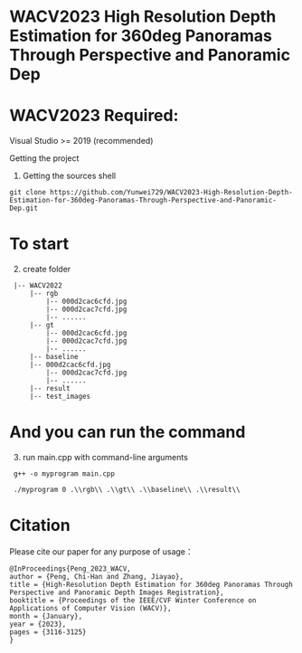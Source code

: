 # WACV2023 High Resolution Depth Estimation for 360deg Panoramas Through Perspective and Panoramic Dep
# WACV2023 Required:
Visual Studio >= 2019 (recommended)

Getting the project
1. Getting the sources shell
```
git clone https://github.com/Yunwei729/WACV2023-High-Resolution-Depth-Estimation-for-360deg-Panoramas-Through-Perspective-and-Panoramic-Dep.git
```
# To start
2. create folder 
```
 |-- WACV2022
     |-- rgb
         |-- 000d2cac6cfd.jpg
         |-- 000d2cac7cfd.jpg
         |-- ......
     |-- gt
         |-- 000d2cac6cfd.jpg
         |-- 000d2cac7cfd.jpg
         |-- ......
     |-- baseline
	 |-- 000d2cac6cfd.jpg
         |-- 000d2cac7cfd.jpg
         |-- ......
     |-- result
     |-- test_images
```
# And you can run the command
3. run main.cpp with command-line arguments
```
 g++ -o myprogram main.cpp
```
```
 ./myprogram 0 .\\rgb\\ .\\gt\\ .\\baseline\\ .\\result\\
```
# Citation
Please cite our paper for any purpose of usage：
```
@InProceedings{Peng_2023_WACV,
author = {Peng, Chi-Han and Zhang, Jiayao},
title = {High-Resolution Depth Estimation for 360deg Panoramas Through Perspective and Panoramic Depth Images Registration},
booktitle = {Proceedings of the IEEE/CVF Winter Conference on Applications of Computer Vision (WACV)},
month = {January},
year = {2023},
pages = {3116-3125}
}
```
